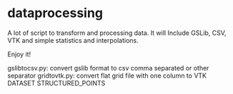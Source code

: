 dataprocessing
==============

A lot of script to transform and processing data. It will Include GSLib, CSV, VTK and simple statistics and interpolations.

Enjoy it!

gslibtocsv.py: convert gslib format to csv comma separated or other separator
gridtovtk.py: convert flat grid file with one column to VTK DATASET STRUCTURED_POINTS
